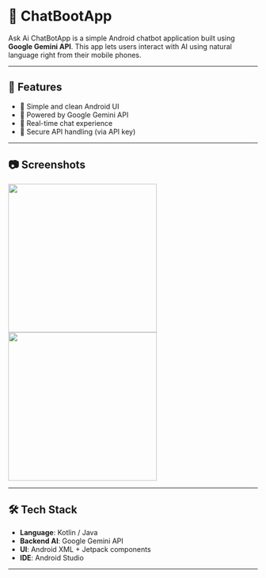 
# 🤖 ChatBootApp

Ask Ai ChatBotApp is a simple Android chatbot application built using **Google Gemini API**. 
This app lets users interact with AI using natural language right from their mobile phones.

---

## 🚀 Features

- 📲 Simple and clean Android UI  
- 🧠 Powered by Google Gemini API  
- 📡 Real-time chat experience  
- 🔐 Secure API handling (via API key)

---

## 📷 Screenshots

<!-- Add your app screenshots in the `assets/` folder and update paths accordingly -->

<img src="assets/Screenshot_20250730_003810.png" width="300" />
<img src="assets/Screenshot_20250730_010518.png" width="300" />

---

## 🛠️ Tech Stack

- **Language**: Kotlin / Java  
- **Backend AI**: Google Gemini API  
- **UI**: Android XML + Jetpack components
- **IDE**: Android Studio

---


